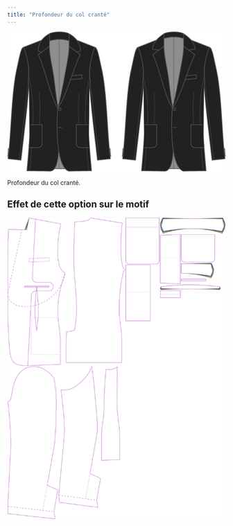 ```yaml
---
title: "Profondeur du col cranté"
---
```


![Profondeur du col cranté](collarnotchdepth.svg)

Profondeur du col cranté.

## Effet de cette option sur le motif

![Cette image montre l'effet de cette option en superposant plusieurs variantes qui ont une valeur différente pour cette option](jaeger_collarnotchdepth_sample.svg "Effet de cette option sur le motif")
